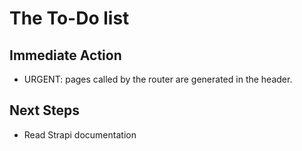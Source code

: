 # The To-Do list

## Immediate Action

- URGENT: pages called by the router are generated in the header.

## Next Steps

- Read Strapi documentation
